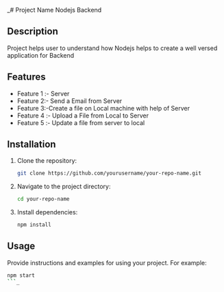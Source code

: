 _# Project Name
Nodejs Backend 

## Description
Project helps user to understand how Nodejs helps to create a well versed application for Backend 

## Features
- Feature 1 :- Server 
- Feature 2:- Send a Email from Server 
- Feature 3:-Create a file on Local machine with help of Server 
- Feature 4 :- Upload a  File from Local to Server 
- Feature 5 :- Update a file from server to local 

## Installation
1. Clone the repository:
    ```bash
    git clone https://github.com/yourusername/your-repo-name.git
    ```
2. Navigate to the project directory:
    ```bash
    cd your-repo-name
    ```
3. Install dependencies:
    ```bash
    npm install
    ```

## Usage
Provide instructions and examples for using your project. For example:
```bash
npm start
```_
